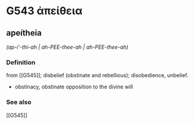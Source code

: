 # G543 ἀπείθεια

## apeítheia

_(ap-i'-thi-ah | ah-PEE-thee-ah | ah-PEE-thee-ah)_

### Definition

from [[G545]]; disbelief (obstinate and rebellious); disobedience, unbelief.

- obstinacy, obstinate opposition to the divine will

### See also

[[G545]]

